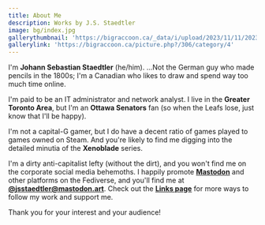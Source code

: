 ```yaml
---
title: About Me
description: Works by J.S. Staedtler
image: bg/index.jpg
gallerythumbnail: 'https://bigraccoon.ca/_data/i/upload/2023/11/11/20231111021913-b174c623-sm.jpg'
gallerylink: 'https://bigraccoon.ca/picture.php?/306/category/4'
---
```


I'm **Johann Sebastian Staedtler** (he/him).  ...Not the German guy who made pencils in the 1800s; I'm a Canadian who likes to draw and spend way too much time online.

I'm paid to be an IT administrator and network analyst.  I live in the **Greater Toronto Area**, but I'm an **Ottawa Senators** fan (so when the Leafs lose, just know that I'll be happy).

I'm not a capital-G gamer, but I do have a decent ratio of games played to games owned on Steam.  And you're likely to find me digging into the detailed minutia of the **Xenoblade** series.

I'm a dirty anti-capitalist lefty (without the dirt), and you won't find me on the corporate social media behemoths.  I happily promote **[Mastodon](https://fedi.garden/)** and other platforms on the Fediverse, and you'll find me at **[@jsstaedtler@mastodon.art](https://mastodon.art/@jsstaedtler)**.  Check out the **[Links page](%base_url%/links)** for more ways to follow my work and support me.

Thank you for your interest and your audience!
